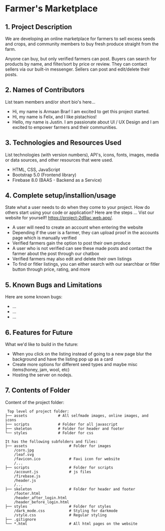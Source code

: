 # Farmer's Marketplace

## 1. Project Description

We are developing an online marketplace for farmers to sell excess seeds and crops, and community members to buy fresh produce straight from the farm.

Anyone can buy, but only verified farmers can post. Buyers can search for products by name, and filter/sort by price or review. They can contact sellers via our built-in messenger. Sellers can post and edit/delete their posts.

## 2. Names of Contributors

List team members and/or short bio's here...

* Hi, my name is Armaan Brar! I am excited to get this project started.
* Hi, my name is Felix, and I like pistachios!
* Hello, my name is Justin. I am passionate about UI / UX Design and I am excited to empower farmers and their communities.

## 3. Technologies and Resources Used

List technologies (with version numbers), API's, icons, fonts, images, media or data sources, and other resources that were used.

* HTML, CSS, JavaScript
* Bootstrap 5.0 (Frontend library)
* Firebase 8.0 (BAAS - Backend as a Service)

## 4. Complete setup/installion/usage

State what a user needs to do when they come to your project.  How do others start using your code or application?
Here are the steps ...
Vist our website for yourself! <https://project-2d9ac.web.app/>.

* A user will need to create an account when entering the website
* Depending if the user is a farmer, they can upload proof in the accounts page which is manually verified
* Verified farmers gain the option to post their own produce
* A user who is not verified can see these made posts and contact the farmer about the post through our chatbox
* Verified farmers may also edit and delete their own listings
* To find or fitler listings, you can either search with our searchbar or fitler button through price, rating, and more

## 5. Known Bugs and Limitations

Here are some known bugs:

* ...
* ...
* ...

## 6. Features for Future

What we'd like to build in the future:

* When you click on the listing instead of going to a new page blur the background and have the listing pop up as a card
* Create more options for different seed types and maybe misc items(honey, jam, wool, etc)
* Hosting the server on nodejs.

## 7. Contents of Folder

Content of the project folder:

```text
 Top level of project folder: 
├── assets              # All selfmade images, online images, and icons
├── scripts             # Folder for all javascript
├── skeleton            # Folder for header and footer
└── styles              # Folder for css

It has the following subfolders and files:                 
├── assets                   # Folder for images
    /corn.jpg                
    /leaf.svg
    /favicon.ico             # Favi icon for website
    /...
├── scripts                  # Folder for scripts
    /account.js              # js files
    /firebase.js
    /header.js
    /...
├── skeleton                 # Folder for header and footer
    /footer.html
    /header_after_login.html
    /header_before_login.html
├── styles                   # Folder for styles
    /dark_mode.css           # Styling for darkmode
    /style.css               # Regular styling
├── .gitignore
└── *.html                   # All html pages on the website
```
